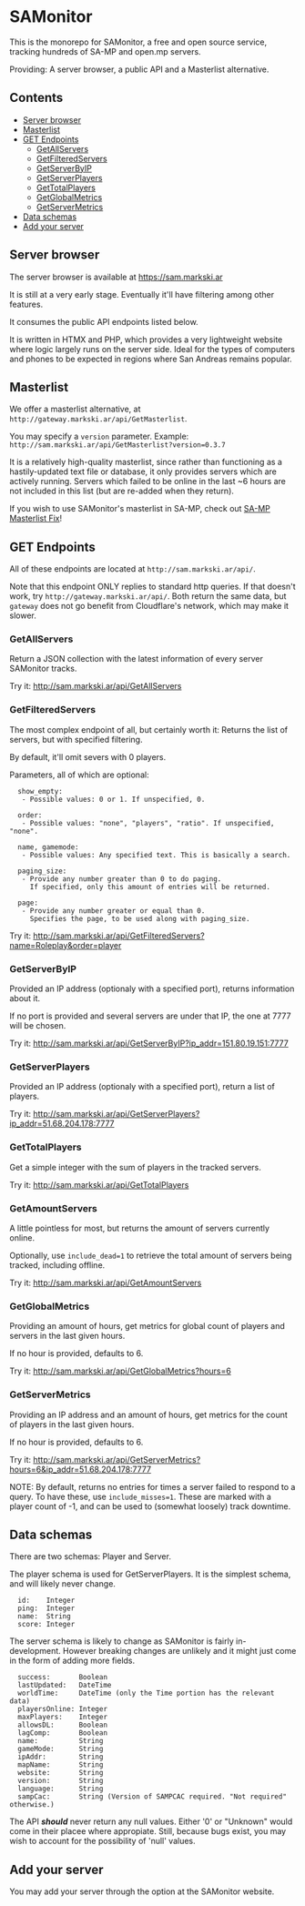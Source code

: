 # SAMonitor

This is the monorepo for SAMonitor, a free and open source service, tracking hundreds of SA-MP and open.mp servers.

Providing: A server browser, a public API and a Masterlist alternative.

## Contents

- [Server browser](#server-browser)
- [Masterlist](#masterlist)
- [GET Endpoints](#get-endpoints)
  - [GetAllServers](#getallservers)
  - [GetFilteredServers](#getfilteredservers)
  - [GetServerByIP](#getserverbyip)
  - [GetServerPlayers](#getserverplayers)
  - [GetTotalPlayers](#gettotalplayers)
  - [GetGlobalMetrics](#getglobalmetrics)
  - [GetServerMetrics](#getservermetrics)
- [Data schemas](#data-schemas)
- [Add your server](#add-your-server)

## Server browser

The server browser is available at https://sam.markski.ar

It is still at a very early stage. Eventually it'll have filtering among other features.

It consumes the public API endpoints listed below.

It is written in HTMX and PHP, which provides a very lightweight website where logic largely runs on the server side. Ideal for the types of computers and phones to be expected in regions where San Andreas remains popular.

## Masterlist

We offer a masterlist alternative, at `http://gateway.markski.ar/api/GetMasterlist`.

You may specify a `version` parameter. Example: `http://sam.markski.ar/api/GetMasterlist?version=0.3.7`

It is a relatively high-quality masterlist, since rather than functioning as a hastily-updated text file or database, it only provides servers which are actively running.
Servers which failed to be online in the last ~6 hours are not included in this list (but are re-added when they return).

If you wish to use SAMonitor's masterlist in SA-MP, check out [SA-MP Masterlist Fix](https://github.com/spmn/sa-mp_masterlist_fix)!

## GET Endpoints

All of these endpoints are located at `http://sam.markski.ar/api/`.

Note that this endpoint ONLY replies to standard http queries. If that doesn't work, try `http://gateway.markski.ar/api/`. Both return the same data, but `gateway` does not go benefit from Cloudflare's network, which may make it slower.

### GetAllServers

Return a JSON collection with the latest information of every server SAMonitor tracks.

Try it: http://sam.markski.ar/api/GetAllServers

### GetFilteredServers

The most complex endpoint of all, but certainly worth it: Returns the list of servers, but with specified filtering.

By default, it'll omit severs with 0 players.

Parameters, all of which are optional: 
```
  show_empty:
   - Possible values: 0 or 1. If unspecified, 0.

  order:
   - Possible values: "none", "players", "ratio". If unspecified, "none".

  name, gamemode:
   - Possible values: Any specified text. This is basically a search.
  
  paging_size:
   - Provide any number greater than 0 to do paging.
     If specified, only this amount of entries will be returned.

  page:
   - Provide any number greater or equal than 0.
     Specifies the page, to be used along with paging_size.
```

Try it: http://sam.markski.ar/api/GetFilteredServers?name=Roleplay&order=player

### GetServerByIP

Provided an IP address (optionaly with a specified port), returns information about it.

If no port is provided and several servers are under that IP, the one at 7777 will be chosen.

Try it: http://sam.markski.ar/api/GetServerByIP?ip_addr=151.80.19.151:7777

### GetServerPlayers

Provided an IP address (optionaly with a specified port), return a list of players.

Try it: http://sam.markski.ar/api/GetServerPlayers?ip_addr=51.68.204.178:7777

### GetTotalPlayers

Get a simple integer with the sum of players in the tracked servers.

Try it: http://sam.markski.ar/api/GetTotalPlayers

### GetAmountServers

A little pointless for most, but returns the amount of servers currently online.

Optionally, use `include_dead=1` to retrieve the total amount of servers being tracked, including offline.

Try it: http://sam.markski.ar/api/GetAmountServers

### GetGlobalMetrics

Providing an amount of hours, get metrics for global count of players and servers in the last given hours.

If no hour is provided, defaults to 6.

Try it: http://sam.markski.ar/api/GetGlobalMetrics?hours=6

### GetServerMetrics

Providing an IP address and an amount of hours, get metrics for the count of players in the last given hours.

If no hour is provided, defaults to 6.

Try it: http://sam.markski.ar/api/GetServerMetrics?hours=6&ip_addr=51.68.204.178:7777

NOTE: By default, returns no entries for times a server failed to respond to a query. To have these, use `include_misses=1`. These are marked with a player count of -1, and can be used to (somewhat loosely) track downtime.

## Data schemas

There are two schemas: Player and Server.

The player schema is used for GetServerPlayers. It is the simplest schema, and will likely never change.

```
  id:    Integer
  ping:  Integer
  name:  String
  score: Integer
```

The server schema is likely to change as SAMonitor is fairly in-development. However breaking changes are unlikely and it might just come in the form of adding more fields.

```
  success:       Boolean
  lastUpdated:   DateTime
  worldTime:     DateTime (only the Time portion has the relevant data)
  playersOnline: Integer
  maxPlayers:    Integer
  allowsDL:      Boolean
  lagComp:       Boolean
  name:          String
  gameMode:      String
  ipAddr:        String
  mapName:       String
  website:       String
  version:       String
  language:      String
  sampCac:       String (Version of SAMPCAC required. "Not required" otherwise.)
```

The API ***should*** never return any null values. Either '0' or "Unknown" would come in their placee where appropiate. Still, because bugs exist, you may wish to account for the possibility of 'null' values.

## Add your server

You may add your server through the option at the SAMonitor website.
